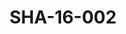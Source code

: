 ---
pid: SHA-16-002
title: SHA-16-002
language: ar
original_label: 
rights: شرحبيل احمد
location_of_original: شرحبيل احمد
photographer_or_studio: 
scanned_from: photograph 10.1 by 15.1
_date: '1998'
location: الفرنسا
description: شرحبيل احمد مع شخصان اخران
additional_notes: 
permission_display: 'yes'
on_server: 'no'
on_website: 'no'
permalink: /photopages/ar/SHA-16-002
layout: photo-page
---